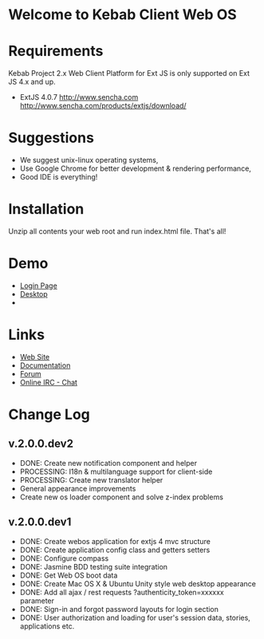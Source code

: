 # Welcome to Kebab Client Web OS

# Requirements

Kebab Project 2.x Web Client Platform for Ext JS is only supported on Ext JS 4.x and up.

* ExtJS 4.0.7
    http://www.sencha.com
    http://www.sencha.com/products/extjs/download/

# Suggestions

* We suggest unix-linux operating systems,
* Use Google Chrome for better development & rendering performance,
* Good IDE is everything!

# Installation

Unzip all contents your web root and run index.html file. That's all!

# Demo

* [Login Page](http://lab2023.github.io/client-web-os)
* [Desktop](http://lab2023.github.io/client-web-os/desktop.html)
* 
# Links

* [Web Site](http://www.kebab-project.com)
* [Documentation](https://github.com/kebab-project/client-web-os/wiki)
* [Forum](http://kebab-project.2299591.n4.nabble.com/Kebab-Project-2-0-x-Revolution-f3832977.html)
* [Online IRC - Chat](http://webchat.freenode.net/?channels=kebabproject)

# Change Log

## v.2.0.0.dev2

* DONE: Create new notification component and helper
* PROCESSING: I18n & multilanguage support for client-side
* PROCESSING: Create new translator helper
* General appearance improvements
* Create new os loader component and solve z-index problems

## v.2.0.0.dev1

* DONE: Create webos application for extjs 4 mvc structure
* DONE: Create application config class and getters setters
* DONE: Configure compass
* DONE: Jasmine BDD testing suite integration
* DONE: Get Web OS boot data
* DONE: Create Mac OS X & Ubuntu Unity style web desktop appearance
* DONE: Add all ajax / rest requests ?authenticity_token=xxxxxx parameter
* DONE: Sign-in and forgot password layouts for login section
* DONE: User authorization and loading for user's session data, stories, applications etc.

